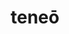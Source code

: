 ---
title: teneō
meaning: to hold
ch: 9
pos: verb
secondppstem: ten
infend: ēre
infhyph: -ēre
conjugation: second
derivative: container
---